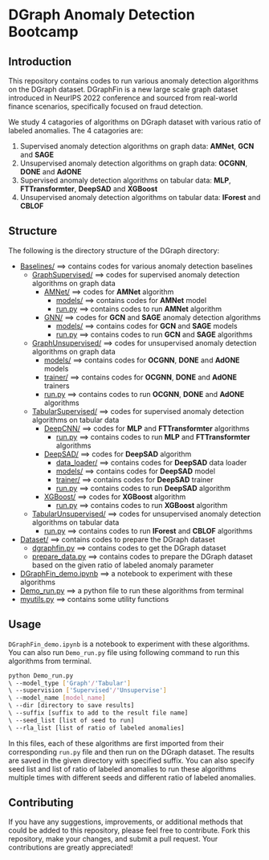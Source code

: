 # DGraph Anomaly Detection Bootcamp

## Introduction

This repository contains codes to run various anomaly detection algorithms on the DGraph dataset. DGraphFin is a new large scale graph dataset introduced in NeurIPS 2022 conference and sourced from real-world finance scenarios, specifically focused on fraud detection. 

We study 4 catagories of algorithms on DGraph dataset with various ratio of labeled anomalies. The 4 catagories are:
1) Supervised anomaly detection algorithms on graph data: **AMNet**, **GCN** and **SAGE**
2) Unsupervised anomaly detection algorithms on graph data: **OCGNN**, **DONE** and **AdONE**
3) Supervised anomaly detection algorithms on tabular data: **MLP**, **FTTransformter**, **DeepSAD** and **XGBoost**
4) Unsupervised anomaly detection algorithms on tabular data: **IForest** and **CBLOF**

## Structure
The following is the directory structure of the DGraph directory:

* [Baselines/](./Baselines) ==> contains codes for various anomaly detection baselines
  * [GraphSupervised/](./Baselines/GraphSupervised) ==> codes for supervised anomaly detection algorithms on graph data
    * [AMNet/](./Baselines/GraphSupervised/AMNet) ==> codes for **AMNet** algorithm
      * [models/](./Baselines/GraphSupervised/AMNet/models) ==> contains codes for **AMNet** model
      * [run.py](./Baselines/GraphSupervised/AMNet/run.py) ==> contains codes to run **AMNet** algorithm
    * [GNN/](./Baselines/GraphSupervised/GNN) ==> codes for **GCN** and **SAGE** anomaly detection algorithms
      * [models/](./Baselines/GraphSupervised/GNN/models) ==> contains codes for **GCN** and **SAGE** models
      * [run.py](./Baselines/GraphSupervised/GNN/run.py) ==> contains codes to run **GCN** and **SAGE** algorithms
  * [GraphUnsupervised/](./Baselines/GraphUnsupervised) ==> codes for unsupervised anomaly detection algorithms on graph data
    * [models/](./Baselines/GraphUnsupervised/models) ==> contains codes for **OCGNN**, **DONE** and **AdONE** models
    * [trainer/](./Baselines/GraphUnsupervised/trainer) ==> contains codes for **OCGNN**, **DONE** and **AdONE** trainers
    * [run.py](./Baselines/GraphUnsupervised/run.py)    ==> contains codes to run **OCGNN**, **DONE** and **AdONE** algorithms
  * [TabularSupervised/](./Baselines/TabularSupervised) ==> codes for supervised anomaly detection algorithms on tabular data
    * [DeepCNN/](./Baselines/TabularSupervised/DeepCNN) ==> codes for **MLP** and **FTTransformter** algorithms
      * [run.py](./Baselines/TabularSupervised/DeepCNN/run.py) ==> contains codes to run **MLP** and **FTTransformter** algorithms
    * [DeepSAD/](./Baselines/TabularSupervised/DeepSAD) ==> codes for **DeepSAD** algorithm
      * [data_loader/](./Baselines/TabularSupervised/DeepSAD/data_loader) ==> contains codes for **DeepSAD** data loader
      * [models/](./Baselines/TabularSupervised/DeepSAD/models) ==> contains codes for **DeepSAD** model
      * [trainer/](./Baselines/TabularSupervised/DeepSAD/trainer) ==> contains codes for **DeepSAD** trainer
      * [run.py](./Baselines/TabularSupervised/DeepSAD/run.py) ==> contains codes to run **DeepSAD** algorithm
    * [XGBoost/](./Baselines/TabularSupervised/XGBoost) ==> codes for **XGBoost** algorithm
      * [run.py](./Baselines/TabularSupervised/XGBoost/run.py) ==> contains codes to run **XGBoost** algorithm
  * [TabularUnsupervised/](./Baselines/TabularUnsupervised) ==> codes for unsupervised anomaly detection algorithms on tabular data
    * [run.py](./Baselines/TabularUnsupervised/run.py) ==> contains codes to run **IForest** and **CBLOF** algorithms
* [Dataset/](./Dataset) ==> contains codes to prepare the DGraph dataset
  * [dgraphfin.py](./Dataset/dgraphfin.py) ==> contains codes to get the DGraph dataset
  * [prepare_data.py](./Dataset/prepare_data.py) ==> contains codes to prepare the DGraph dataset based on the given ratio of labeled anomaly parameter
* [DGraphFin_demo.ipynb](./DGraphFin_demo.ipynb) ==> a notebook to experiment with these algorithms
* [Demo_run.py](./Demo_run.py) ==> a python file to run these algorithms from terminal
* [myutils.py](./myutils.py)  ==> contains some utility functions



## Usage

`DGraphFin_demo.ipynb` is a notebook to experiment with these algorithms. You can also run `Demo_run.py` file using following command to run this algorithms from terminal.

```bash
python Demo_run.py 
\ --model_type ['Graph'/'Tabular'] 
\ --supervision ['Supervised'/'Unsupervise'] 
\ --model_name [model_name] 
\ --dir [directory to save results] 
\ --suffix [suffix to add to the result file name] 
\ --seed_list [list of seed to run] 
\ --rla_list [list of ratio of labeled anomalies]
```
 In this files, each of these algorithms are first imported from their corresponding `run.py` file and then run on the DGraph dataset. The results are saved in the given directory with specified suffix. You can also specify seed list and list of ratio of labeled anomalies to run these algorithms multiple times with different seeds and different ratio of labeled anomalies.

## Contributing 

If you have any suggestions, improvements, or additional methods that could be added to this repository, please feel free to contribute. Fork this repository, make your changes, and submit a pull request. Your contributions are greatly appreciated!
